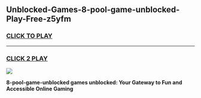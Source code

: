 
## Unblocked-Games-8-pool-game-unblocked-Play-Free-z5yfm
<h3>
<a href="https://premium76.site?title=8-pool-game-unblocked&ref=23A">CLICK TO PLAY</a></h3>
<hr>

<h3>
<a href="https://premium76.site?title=8-pool-game-unblocked&ref=23A">CLICK 2 PLAY</a>
  
</h3>

<a href="https://premium76.site?title=8-pool-game-unblocked&ref=23A"><img src="https://clearcache.store/games.png"></a>


**8-pool-game-unblocked games unblocked: Your Gateway to Fun and Accessible Online Gaming**
